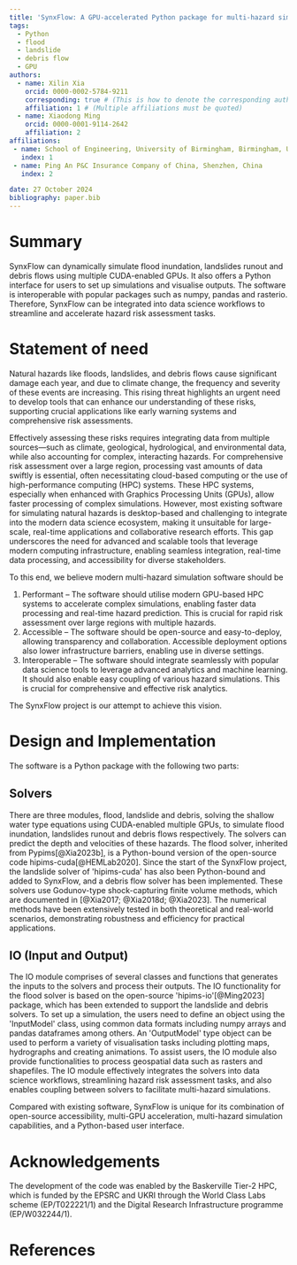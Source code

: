 ```yaml
---
title: 'SynxFlow: A GPU-accelerated Python package for multi-hazard simulations'
tags:
  - Python
  - flood
  - landslide
  - debris flow
  - GPU
authors:
  - name: Xilin Xia
    orcid: 0000-0002-5784-9211
    corresponding: true # (This is how to denote the corresponding author)
    affiliation: 1 # (Multiple affiliations must be quoted)
  - name: Xiaodong Ming
    orcid: 0000-0001-9114-2642
    affiliation: 2
affiliations:
 - name: School of Engineering, University of Birmingham, Birmingham, UK
   index: 1
 - name: Ping An P&C Insurance Company of China, Shenzhen, China
   index: 2

date: 27 October 2024
bibliography: paper.bib
---
```


# Summary

SynxFlow can dynamically simulate flood inundation, landslides runout and debris flows using multiple CUDA-enabled GPUs. It also offers a Python interface for users to set up simulations and visualise outputs. The software is interoperable with popular packages such as numpy, pandas and rasterio. Therefore, SynxFlow can be integrated into data science workflows to streamline and accelerate hazard risk assessment tasks.

# Statement of need

Natural hazards like floods, landslides, and debris flows cause significant damage each year, and due to climate change, the frequency and severity of these events are increasing. This rising threat highlights an urgent need to develop tools that can enhance our understanding of these risks, supporting crucial applications like early warning systems and comprehensive risk assessments.

Effectively assessing these risks requires integrating data from multiple sources—such as climate, geological, hydrological, and environmental data, while also accounting for complex, interacting hazards. For comprehensive risk assessment over a large region, processing vast amounts of data swiftly is essential, often necessitating cloud-based computing or the use of high-performance computing (HPC) systems. These HPC systems, especially when enhanced with Graphics Processing Units (GPUs), allow faster processing of complex simulations. However, most existing software for simulating natural hazards is desktop-based and challenging to integrate into the modern data science ecosystem, making it unsuitable for large-scale, real-time applications and collaborative research efforts. This gap underscores the need for advanced and scalable tools that leverage modern computing infrastructure, enabling seamless integration, real-time data processing, and accessibility for diverse stakeholders.

To this end, we believe modern multi-hazard simulation software should be

1. Performant – The software should utilise modern GPU-based HPC systems to accelerate complex simulations, enabling faster data processing and real-time hazard prediction. This is crucial for rapid risk assessment over large regions with multiple hazards.
2. Accessible – The software should be open-source and easy-to-deploy, allowing transparency and collaboration. Accessible deployment options also lower infrastructure barriers, enabling use in diverse settings.
3. Interoperable – The software should integrate seamlessly with popular data science tools to leverage advanced analytics and machine learning. It should also enable easy coupling of various hazard simulations. This is crucial for comprehensive and effective risk analytics.

The SynxFlow project is our attempt to achieve this vision.

# Design and Implementation

The software is a Python package with the following two parts:

## Solvers
There are three modules, flood, landslide and debris, solving the shallow water type equations using CUDA-enabled multiple GPUs, to simulate flood inundation, landslides runout and debris flows respectively. The solvers can predict the depth and velocities of these hazards. The flood solver, inherited from Pypims[@Xia2023b], is a Python-bound version of the open-source code hipims-cuda[@HEMLab2020]. Since the start of the SynxFlow project, the landslide solver of 'hipims-cuda' has also been Python-bound and added to SynxFlow, and a debris flow solver has been implemented. These solvers use Godunov-type shock-capturing finite volume methods, which are documented in [@Xia2017; @Xia2018d; @Xia2023]. The numerical methods have been extensively tested in both theoretical and real-world scenarios, demonstrating robustness and efficiency for practical applications.

## IO (Input and Output)
The IO module comprises of several classes and functions that generates the inputs to the solvers and process their outputs. The IO functionality for the flood solver is based on the open-source 'hipims-io'[@Ming2023] package, which has been extended to support the landslide and debris solvers. To set up a simulation, the users need to define an object using the 'InputModel' class, using common data formats including numpy arrays and pandas dataframes among others. An 'OutputModel' type object can be used to perform a variety of visualisation tasks including plotting maps, hydrographs and creating animations. To assist users, the IO module also provide functionalities to process geospatial data such as rasters and shapefiles. The IO module effectively integrates the solvers into data science workflows, streamlining hazard risk assessment tasks, and also enables coupling between solvers to facilitate multi-hazard simulations.

Compared with existing software, SynxFlow is unique for its combination of open-source accessibility, multi-GPU acceleration, multi-hazard simulation capabilities, and a Python-based user interface.

# Acknowledgements

The development of the code was enabled by the Baskerville Tier-2 HPC, which is funded by the EPSRC and UKRI through the World Class Labs scheme (EP/T022221/1) and the Digital Research Infrastructure programme (EP/W032244/1).

# References